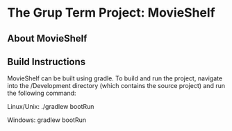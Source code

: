 # The Grup Term Project: MovieShelf

## About MovieShelf

## Build Instructions
MovieShelf can be built using gradle. To build and run the project, navigate
into the /Development directory (which contains the source project) and run
the following command:

Linux/Unix:
./gradlew bootRun

Windows:
gradlew bootRun
